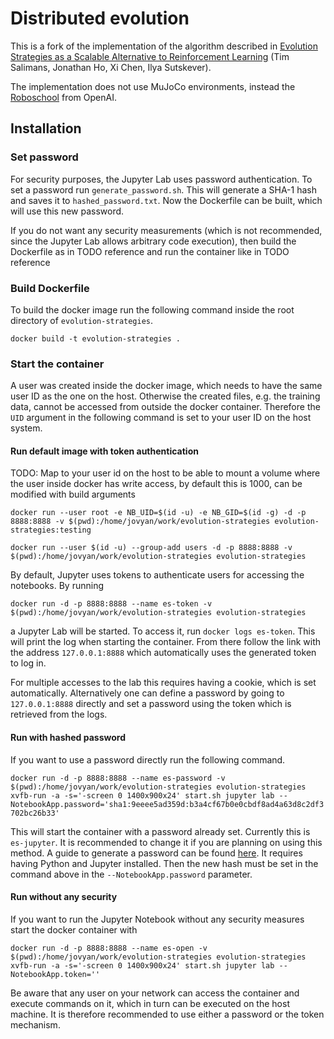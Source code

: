 # Distributed evolution

This is a fork of the implementation of the algorithm described in [Evolution Strategies as a Scalable Alternative to Reinforcement Learning](https://arxiv.org/abs/1703.03864) (Tim Salimans, Jonathan Ho, Xi Chen, Ilya Sutskever).

The implementation does not use MuJoCo environments, instead the [Roboschool](https://github.com/openai/roboschool/) from OpenAI. 

## Installation

### Set password

For security purposes, the Jupyter Lab uses password authentication. To set a password run `generate_password.sh`.
This will generate a SHA-1 hash and saves it to `hashed_password.txt`. Now the Dockerfile can be built, which will
use this new password.

If you do not want any security measurements (which is not recommended, since the Jupyter Lab allows arbitrary code
execution), then build the Dockerfile as in TODO reference
and run the container like in TODO reference

### Build Dockerfile

To build the docker image run the following command inside the root directory of `evolution-strategies`.

`docker build -t evolution-strategies .`

### Start the container

A user was created inside the docker image, which needs to have the same user ID as the one on the host.
Otherwise the created files, e.g. the training data, cannot be accessed from outside the docker container.
Therefore the `UID` argument in the following command is set to your user ID on the host system.


#### Run default image with token authentication
TODO:
Map to your user id on the host to be able to mount a volume where the user inside docker has write access, by default
this is 1000, can be modified with build arguments

`docker run --user root -e NB_UID=$(id -u) -e NB_GID=$(id -g) -d -p 8888:8888 -v $(pwd):/home/jovyan/work/evolution-strategies evolution-strategies:testing`

`docker run --user $(id -u) --group-add users -d -p 8888:8888 -v $(pwd):/home/jovyan/work/evolution-strategies evolution-strategies`

By default, Jupyter uses tokens to authenticate users for accessing the notebooks. By running

`docker run -d -p 8888:8888 --name es-token -v $(pwd):/home/jovyan/work/evolution-strategies evolution-strategies`

a Jupyter Lab will be started. To access it, run `docker logs es-token`. This will print the log when starting 
the container. From there follow the link with the address `127.0.0.1:8888` which automatically uses the generated 
token to log in.

For multiple accesses to the lab this requires having a cookie, which is set automatically. Alternatively one 
can define a password by going to `127.0.0.1:8888` directly and set a password using the token which is retrieved
from the logs.

#### Run with hashed password

If you want to use a password directly run the following command.

`docker run -d -p 8888:8888 --name es-password -v $(pwd):/home/jovyan/work/evolution-strategies evolution-strategies xvfb-run -a -s='-screen 0 1400x900x24' start.sh jupyter lab --NotebookApp.password='sha1:9eeee5ad359d:b3a4cf67b0e0cbdf8ad4a63d8c2df3702bc26b33'`

This will start the container with a password already set. Currently this is `es-jupyter`. It is recommended to change it
if you are planning on using this method. A guide to generate a password can be found 
[here](https://jupyter-notebook.readthedocs.io/en/stable/public_server.html#preparing-a-hashed-password). It requires
having Python and Jupyter installed. Then the new hash must be set in the command above in the `--NotebookApp.password`
parameter.  

#### Run without any security

If you want to run the Jupyter Notebook without any security measures start the docker container with

`docker run -d -p 8888:8888 --name es-open -v $(pwd):/home/jovyan/work/evolution-strategies evolution-strategies xvfb-run -a -s='-screen 0 1400x900x24' start.sh jupyter lab --NotebookApp.token=''`

Be aware that any user on your network can access the container and execute commands on it, which in turn can be executed
on the host machine. It is therefore recommended to use either a password or the token mechanism.